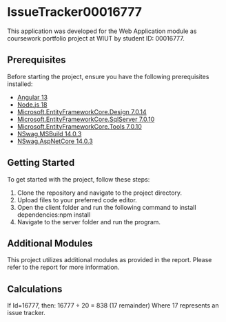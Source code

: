 # IssueTracker00016777

This application was developed for the Web Application module as coursework portfolio project at WIUT by student ID: 00016777.

## Prerequisites

Before starting the project, ensure you have the following prerequisites installed:

- [Angular 13](https://angular.io/)
- [Node.js 18](https://nodejs.org/)
- [Microsoft.EntityFrameworkCore.Design 7.0.14](https://www.nuget.org/packages/Microsoft.EntityFrameworkCore.Design/)
- [Microsoft.EntityFrameworkCore.SqlServer 7.0.10](https://www.nuget.org/packages/Microsoft.EntityFrameworkCore.SqlServer/)
- [Microsoft.EntityFrameworkCore.Tools 7.0.10](https://www.nuget.org/packages/Microsoft.EntityFrameworkCore.Tools/)
- [NSwag.MSBuild 14.0.3](https://www.nuget.org/packages/NSwag.MSBuild/)
- [NSwag.AspNetCore 14.0.3](https://www.nuget.org/packages/NSwag.AspNetCore/)

## Getting Started

To get started with the project, follow these steps:

1. Clone the repository and navigate to the project directory.
2. Upload files to your preferred code editor.
3. Open the client folder and run the following command to install dependencies:npm install
4. Navigate to the server folder and run the program.

## Additional Modules

This project utilizes additional modules as provided in the report. Please refer to the report for more information.
## Calculations
If Id=16777, then:
16777 ÷ 20 = 838 (17 remainder)
Where 17 represents an issue tracker.
